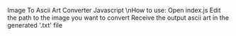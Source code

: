 Image To Ascii Art Converter Javascript
\nHow to use:
  Open index.js
  Edit the path to the image you want to convert
  Receive the output ascii art in the generated '.txt' file
